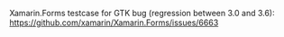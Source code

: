 Xamarin.Forms testcase for GTK bug (regression between 3.0 and 3.6):
https://github.com/xamarin/Xamarin.Forms/issues/6663
